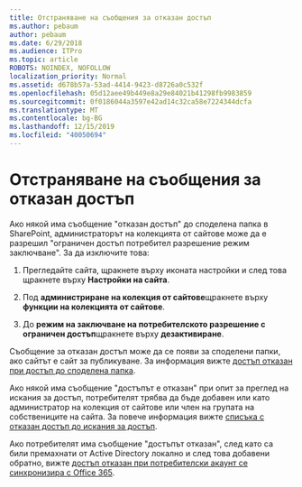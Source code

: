 ```yaml
---
title: Отстраняване на съобщения за отказан достъп
ms.author: pebaum
author: pebaum
ms.date: 6/29/2018
ms.audience: ITPro
ms.topic: article
ROBOTS: NOINDEX, NOFOLLOW
localization_priority: Normal
ms.assetid: d678b57a-53ad-4414-9423-d8726a0c532f
ms.openlocfilehash: 05d12aee49b449e8a29e84021b41298fb9983859
ms.sourcegitcommit: 0f0186044a3597e42ad14c32ca58e7224344dcfa
ms.translationtype: MT
ms.contentlocale: bg-BG
ms.lasthandoff: 12/15/2019
ms.locfileid: "40050694"
---
```

# <a name="troubleshoot-access-denied-messages"></a>Отстраняване на съобщения за отказан достъп

Ако някой има съобщение "отказан достъп" до споделена папка в SharePoint, администраторът на колекцията от сайтове може да е разрешил "ограничен достъп потребител разрешение режим заключване". За да изключите това: 
  
1. Прегледайте сайта, щракнете върху иконата настройки и след това щракнете върху **Настройки на сайта**.
    
2. Под **администриране на колекция от сайтове**щракнете върху **функции на колекцията от сайтове**.
    
3. До **режим на заключване на потребителското разрешение с ограничен достъп**щракнете върху **дезактивиране**.
    
Съобщение за отказан достъп може да се появи за споделени папки, ако сайтът е сайт за публикуване. За информация вижте [достъп отказан при достъп до споделена папка](https://go.microsoft.com/fwlink/?linkid=2004317).
  
Ако някой има съобщение "достъпът е отказан" при опит за преглед на искания за достъп, потребителят трябва да бъде добавен или като администратор на колекция от сайтове или член на групата на собствениците на сайта. За повече информация вижте [списъка с отказан достъп до искания за достъп](https://go.microsoft.com/fwlink/?linkid=2004220).
  
Ако потребителят има съобщение "достъпът отказан", след като са били премахнати от Active Directory локално и след това добавени обратно, вижте [достъп отказан при потребителски акаунт се синхронизира с Office 365](https://go.microsoft.com/fwlink/?linkid=2004318).
  

